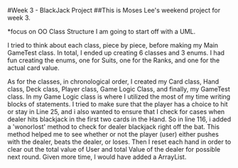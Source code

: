 #Week 3 - BlackJack Project
##This is Moses Lee's weekend project for week 3.

*focus on OO Class Structure
I am going to start off with a UML.

I tried to think about each class, piece by piece, before making my Main GameTest class. In total, I ended up creating 6 classes and 3 enums. I had fun creating the enums, one for Suits, one for the Ranks, and one for the actual card value.  

As for the classes, in chronological order, I created my Card class, Hand class, Deck class, Player class, Game Logic Class, and finally, my GameTest class.  In my Game Logic class is where I utilized the most 
of my time writing blocks of statements.  I tried to make sure that the player has a choice to hit or stay in Line 25, and i also wanted to ensure that I check for cases when dealer hits blackjack in the first two cards in the Hand.  So in line 116, i added a 'wonorlost' method to check for dealer blackjack right off the bat.  This method helped me to see whether or not the player (user) either pushes with the dealer, beats the dealer, or loses. Then I reset each hand in order to clear out the total value of User and total Value of the dealer for possible next round. Given more time, I would have added a ArrayList.
